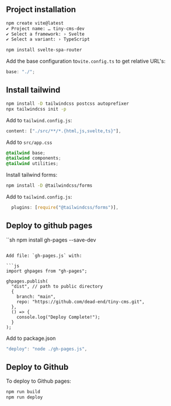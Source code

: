 ## Project installation

```sh
npm create vite@latest
✔ Project name: … tiny-cms-dev
✔ Select a framework: › Svelte
✔ Select a variant: › TypeScript

npm install svelte-spa-router
```

Add the base configuration to`vite.config.ts` to get relative URL's:

```js
base: "./";
```

## Install tailwind

```sh
npm install -D tailwindcss postcss autoprefixer
npx tailwindcss init -p
```

Add to `tailwind.config.js`:

```js
content: ["./src/**/*.{html,js,svelte,ts}"],
```

Add to `src/app.css`

```css
@tailwind base;
@tailwind components;
@tailwind utilities;
```

Install tailwind forms:

```sh
npm install -D @tailwindcss/forms
```

Add to `tailwind.config.js`:

```js
  plugins: [require("@tailwindcss/forms")],
```

## Deploy to github pages

``sh
npm install gh-pages --save-dev

````

Add file: `gh-pages.js` with:

```js
import ghpages from "gh-pages";

ghpages.publish(
  "dist", // path to public directory
  {
    branch: "main",
    repo: "https://github.com/dead-end/tiny-cms.git",
  },
  () => {
    console.log("Deploy Complete!");
  }
);

````

Add to package.json

```js
"deploy": "node ./gh-pages.js",
```

## Deploy to Github

To deploy to Github pages:

```sh
npm run build
npm run deploy
```
